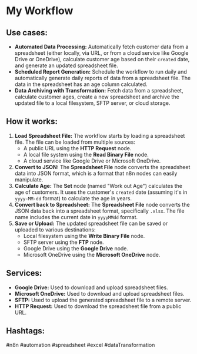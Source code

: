 # My Workflow

## Use cases:

- **Automated Data Processing:** Automatically fetch customer data from a spreadsheet (either locally, via URL, or from a cloud service like Google Drive or OneDrive), calculate customer age based on their `created` date, and generate an updated spreadsheet file.
- **Scheduled Report Generation:** Schedule the workflow to run daily and automatically generate daily reports of data from a spreadsheet file. The data in the spreadsheet has an age column calculated.
- **Data Archiving with Transformation:** Fetch data from a spreadsheet, calculate customer ages, create a new spreadsheet and archive the updated file to a local filesystem, SFTP server, or cloud storage.

## How it works:

1.  **Load Spreadsheet File:** The workflow starts by loading a spreadsheet file. The file can be loaded from multiple sources:
    *   A public URL using the **HTTP Request** node.
    *   A local file system using the **Read Binary File** node.
    *   A cloud service like Google Drive or Microsoft OneDrive.
2.  **Convert to JSON:** The **Spreadsheet File** node converts the spreadsheet data into JSON format, which is a format that n8n nodes can easily manipulate.
3.  **Calculate Age:** The **Set** node (named "Work out Age") calculates the age of customers. It uses the customer's `created` date (assuming it's in `yyyy-MM-dd` format) to calculate the age in years.
4.  **Convert back to Spreadsheet:** The **Spreadsheet File** node converts the JSON data back into a spreadsheet format, specifically `.xlsx`. The file name includes the current date in `yyyyMMdd` format.
5.  **Save or Upload:** The updated spreadsheet file can be saved or uploaded to various destinations:
    *   Local filesystem using the **Write Binary File** node.
    *   SFTP server using the **FTP** node.
    *   Google Drive using the **Google Drive** node.
    *   Microsoft OneDrive using the **Microsoft OneDrive** node.

## Services:

-   **Google Drive:** Used to download and upload spreadsheet files.
-   **Microsoft OneDrive:** Used to download and upload spreadsheet files.
-   **SFTP:** Used to upload the generated spreadsheet file to a remote server.
-   **HTTP Request:** Used to download the spreadsheet file from a public URL.

## Hashtags:

#n8n #automation #spreadsheet #excel #dataTransformation
